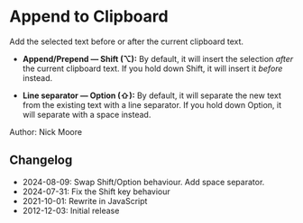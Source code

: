 # Append to Clipboard

Add the selected text before or after the current clipboard text.

- **Append/Prepend — Shift (⌥):** By default, it will insert the selection _after_ the current clipboard text. If you hold down Shift, it will insert it _before_ instead.

- **Line separator — Option (⇧):** By default, it will separate the new text from the existing text with a line separator. If you hold down Option, it will separate with a space instead.

Author: Nick Moore

## Changelog

- 2024-08-09: Swap Shift/Option behaviour. Add space separator.
- 2024-07-31: Fix the Shift key behaviour
- 2021-10-01: Rewrite in JavaScript
- 2012-12-03: Initial release
